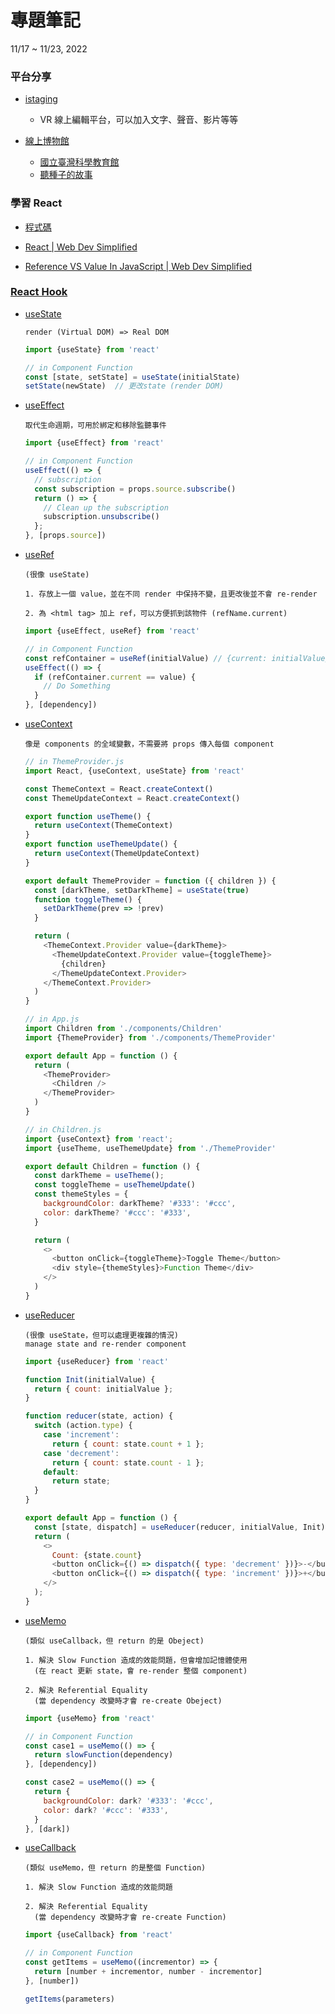 # 專題筆記
11/17 ~ 11/23, 2022

### 平台分享

- [istaging](https://www.istaging.com/zh-tw/livetourGallery)
    - VR 線上編輯平台，可以加入文字、聲音、影片等等

- [線上博物館](https://virtual-museums.tw/)
  - [國立臺灣科學教育館](http://vr.kissscience.tw/)
  - [聽種子的故事](https://vr.ntm.gov.tw/2022Seed/)

### 學習 React

- [程式碼](https://github.com/wei06097/React-Practice1)

- [React | Web Dev Simplified](https://youtube.com/playlist?list=PLZlA0Gpn_vH_NT5zPVp18nGe_W9LqBDQK)

- [Reference VS Value In JavaScript | Web Dev Simplified](https://youtu.be/-hBJz2PPIVE)

<!-- ============================================================================= -->
### [React Hook](https://gcdeng.com/blog/react-hooks)

- [useState](https://youtu.be/O6P86uwfdR0)
  ```
  render (Virtual DOM) => Real DOM
  ```
  ```JavaScript
  import {useState} from 'react'

  // in Component Function
  const [state, setState] = useState(initialState)
  setState(newState)  // 更改state (render DOM)
  ```

<!-- ================================================== -->
- [useEffect](https://youtu.be/0ZJgIjIuY7U)
  ```
  取代生命週期，可用於綁定和移除監聽事件
  ```
  ```JavaScript
  import {useEffect} from 'react'

  // in Component Function
  useEffect(() => {
    // subscription
    const subscription = props.source.subscribe()
    return () => {
      // Clean up the subscription
      subscription.unsubscribe()
    };
  }, [props.source])
  ```

<!-- ================================================== -->
- [useRef](https://youtu.be/t2ypzz6gJm0)
  ```
  (很像 useState)

  1. 存放上一個 value，並在不同 render 中保持不變，且更改後並不會 re-render

  2. 為 <html tag> 加上 ref，可以方便抓到該物件 (refName.current)
  ```
  ```JavaScript
  import {useEffect, useRef} from 'react'

  // in Component Function
  const refContainer = useRef(initialValue) // {current: initialValue}
  useEffect(() => {
    if (refContainer.current == value) {
      // Do Something
    }
  }, [dependency])
  ```

<!-- ================================================== -->
- [useContext](https://youtu.be/5LrDIWkK_Bc)
  ```
  像是 components 的全域變數，不需要將 props 傳入每個 component
  ```

  ```JavaScript
  // in ThemeProvider.js
  import React, {useContext, useState} from 'react'

  const ThemeContext = React.createContext()
  const ThemeUpdateContext = React.createContext()

  export function useTheme() {
    return useContext(ThemeContext)
  }
  export function useThemeUpdate() {
    return useContext(ThemeUpdateContext)
  }

  export default ThemeProvider = function ({ children }) {
    const [darkTheme, setDarkTheme] = useState(true)
    function toggleTheme() {
      setDarkTheme(prev => !prev)
    }

    return (
      <ThemeContext.Provider value={darkTheme}>
        <ThemeUpdateContext.Provider value={toggleTheme}>
          {children}
        </ThemeUpdateContext.Provider>
      </ThemeContext.Provider>
    )
  }
  ```

  ```JavaScript
  // in App.js
  import Children from './components/Children'
  import {ThemeProvider} from './components/ThemeProvider'
  
  export default App = function () {
    return (
      <ThemeProvider>
        <Children />
      </ThemeProvider>
    )
  }
  ```

  ```JavaScript
  // in Children.js
  import {useContext} from 'react';
  import {useTheme, useThemeUpdate} from './ThemeProvider'

  export default Children = function () {
    const darkTheme = useTheme();
    const toggleTheme = useThemeUpdate()
    const themeStyles = {
      backgroundColor: darkTheme? '#333': '#ccc', 
      color: darkTheme? '#ccc': '#333', 
    }

    return (
      <>
        <button onClick={toggleTheme}>Toggle Theme</button>
        <div style={themeStyles}>Function Theme</div>
      </>
    )
  }
  ```

<!-- ================================================== -->
- [useReducer](https://youtu.be/kK_Wqx3RnHk)
  ```
  (很像 useState，但可以處理更複雜的情況)
  manage state and re-render component
  ```
  ```JavaScript
  import {useReducer} from 'react'

  function Init(initialValue) {
    return { count: initialValue };
  }

  function reducer(state, action) {
    switch (action.type) {
      case 'increment':
        return { count: state.count + 1 };
      case 'decrement':
        return { count: state.count - 1 };
      default:
        return state;
    }
  }

  export default App = function () {
    const [state, dispatch] = useReducer(reducer, initialValue, Init);
    return (
      <>
        Count: {state.count}
        <button onClick={() => dispatch({ type: 'decrement' })}>-</button>
        <button onClick={() => dispatch({ type: 'increment' })}>+</button>
      </>
    );
  }
  ```

<!-- ================================================== -->
- [useMemo](https://youtu.be/THL1OPn72vo)
  ```
  (類似 useCallback，但 return 的是 Obeject)

  1. 解決 Slow Function 造成的效能問題，但會增加記憶體使用
    (在 react 更新 state，會 re-render 整個 component)

  2. 解決 Referential Equality
    (當 dependency 改變時才會 re-create Obeject)
  ```
  ```JavaScript
  import {useMemo} from 'react'

  // in Component Function
  const case1 = useMemo(() => {
    return slowFunction(dependency)
  }, [dependency])

  const case2 = useMemo(() => {
    return {
      backgroundColor: dark? '#333': '#ccc', 
      color: dark? '#ccc': '#333', 
    }
  }, [dark])
  ```

<!-- ================================================== -->
- [useCallback](https://youtu.be/_AyFP5s69N4)
  ```
  (類似 useMemo，但 return 的是整個 Function)

  1. 解決 Slow Function 造成的效能問題

  2. 解決 Referential Equality
    (當 dependency 改變時才會 re-create Function)
  ```
  ```JavaScript
  import {useCallback} from 'react'

  // in Component Function
  const getItems = useMemo((incrementor) => {
    return [number + incrementor, number - incrementor]
  }, [number])

  getItems(parameters)
  ```

<!-- ============================================================================= -->